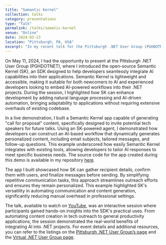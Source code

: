 ```yaml
---
title: "Semantic Kernel"
collection: talks
category: presentations
type: "Talk"
permalink: /talks/sematic-kernel
venue: "Online"
date: 2024-05-23
location: "Pittsburgh, PA, USA"
excerpt: "In my recent talk for the Pittsburgh .NET User Group (PGHDOTNET), I explored the practical applications of Semantic Kernel (SK), a lightweight open-source SDK that integrates AI capabilities into new and existing software. To demonstrate the power of SK, I built an interactive app designed to streamline communication with potential tech speakers by generating “call for proposal” content. Using a custom-built SK agent, I showcased how developers can automate email composition, including generating personalized subjects and confirming details with recipients before sending. The session provided attendees with valuable insights into the flexibility of SK, particularly in enhancing productivity for tasks like content creation and AI-assisted communication."
---
```


On May 11, 2024, I had the opportunity to present at the Pittsburgh .NET User Group (PGHDOTNET), where I introduced the open-source Semantic Kernel (SK), an SDK designed to help developers seamlessly integrate AI capabilities into their applications. Semantic Kernel is lightweight and accessible, making it suitable for both newcomers to AI and experienced developers looking to embed AI-powered workflows into their .NET projects. During the session, I highlighted how SK can enhance development by adding natural language processing and AI-driven automation, bringing adaptability to applications without requiring extensive overhauls of existing codebase.

In a live demonstration, I built a Semantic Kernel app capable of generating "call for proposal" content, specifically designed to invite potential tech speakers for future talks. Using an SK-powered agent, I demonstrated how developers can construct an AI-based workflow that dynamically generates personalized content, including email subjects, tailored messages, and follow-up questions. This example underscored how easily Semantic Kernel integrates with existing tools, allowing developers to tailor AI responses to meet specific business needs. The source code for the app created during this demo is available in my repository [here](https://github.com/codehippie1/aspnetcore-semantic-kernel).

The app I built showcased how SK can gather recipient details, confirm them with users, and finalize messages before sending. By simplifying repetitive communication tasks, this approach streamlines outreach efforts and ensures they remain personalized. This example highlighted SK's versatility in automating communication and content generation, significantly reducing manual overhead in professional settings.

The talk, available to watch on [YouTube](https://www.youtube.com/watch?v=5l88uGAAMeo), was an interactive session where participants gained hands-on insights into the SDK's practical uses. From automating content creation in tech outreach to general productivity applications, the session demonstrated the real-world benefits of integrating AI into .NET projects. For event details and additional resources, you can refer to the listings on the [Pittsburgh .NET User Group’s page](https://www.meetup.com/pghdotnet/events/300512687) and the [Virtual .NET User Group page](https://www.meetup.com/dotnet-virtual-user-group/events/300861948).